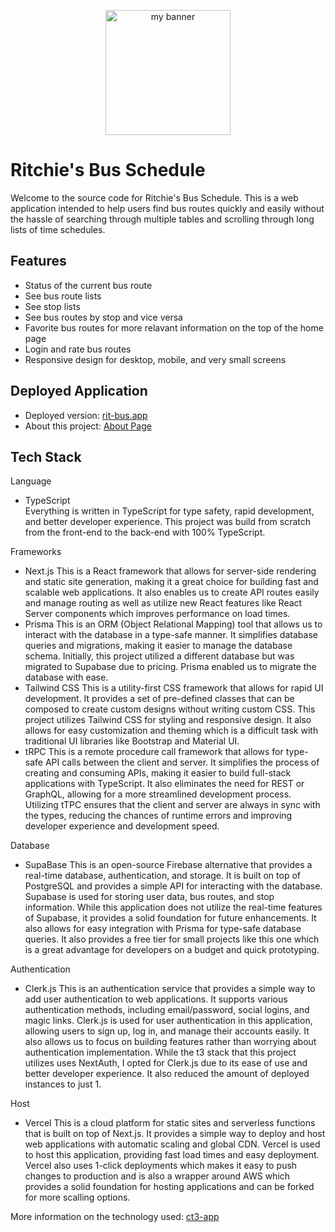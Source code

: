<p align="center">
<img width="200" height="200" src="https://github.com/user-attachments/assets/a084b748-ae0b-49a7-8faf-d4c9b2808f68" alt="my banner">
</p>


# Ritchie's Bus Schedule

Welcome to the source code for Ritchie's Bus Schedule. This is a web application intended to help users find bus routes quickly and easily without the hassle of searching through multiple tables and scrolling through long lists of time schedules.

## Features
- Status of the current bus route
- See bus route lists
- See stop lists
- See bus routes by stop and vice versa
- Favorite bus routes for more relavant information on the top of the home page
- Login and rate bus routes
- Responsive design for desktop, mobile, and very small screens

## Deployed Application
- Deployed version: [rit-bus.app](https://rit-bus.app/)
- About this project: [About Page](https://www.rit-bus.app/about)

## Tech Stack
Language
- TypeScript  
Everything is written in TypeScript for type safety, rapid development, and better developer experience. This project was build from scratch from the front-end to the back-end with 100% TypeScript.

Frameworks
- Next.js
This is a React framework that allows for server-side rendering and static site generation, making it a great choice for building fast and scalable web applications. It also enables us to create API routes easily and manage routing as well as utilize new React features like React Server components which improves performance on load times.
- Prisma
This is an ORM (Object Relational Mapping) tool that allows us to interact with the database in a type-safe manner. It simplifies database queries and migrations, making it easier to manage the database schema. Initially, this project utilized a different database but was migrated to Supabase due to pricing. Prisma enabled us to migrate the database with ease.
- Tailwind CSS
This is a utility-first CSS framework that allows for rapid UI development. It provides a set of pre-defined classes that can be composed to create custom designs without writing custom CSS. This project utilizes Tailwind CSS for styling and responsive design. It also allows for easy customization and theming which is a difficult task with traditional UI libraries like Bootstrap and Material UI.
- tRPC
This is a remote procedure call framework that allows for type-safe API calls between the client and server. It simplifies the process of creating and consuming APIs, making it easier to build full-stack applications with TypeScript. It also eliminates the need for REST or GraphQL, allowing for a more streamlined development process. Utilizing tTPC ensures that the client and server are always in sync with the types, reducing the chances of runtime errors and improving developer experience and development speed.

Database
- SupaBase
This is an open-source Firebase alternative that provides a real-time database, authentication, and storage. It is built on top of PostgreSQL and provides a simple API for interacting with the database. Supabase is used for storing user data, bus routes, and stop information. While this application does not utilize the real-time features of Supabase, it provides a solid foundation for future enhancements. It also allows for easy integration with Prisma for type-safe database queries. It also provides a free tier for small projects like this one which is a great advantage for developers on a budget and quick prototyping.

Authentication
- Clerk.js
This is an authentication service that provides a simple way to add user authentication to web applications. It supports various authentication methods, including email/password, social logins, and magic links. Clerk.js is used for user authentication in this application, allowing users to sign up, log in, and manage their accounts easily. It also allows us to focus on building features rather than worrying about authentication implementation. While the t3 stack that this project utilizes uses NextAuth, I opted for Clerk.js due to its ease of use and better developer experience. It also reduced the amount of deployed instances to just 1.

Host
- Vercel
This is a cloud platform for static sites and serverless functions that is built on top of Next.js. It provides a simple way to deploy and host web applications with automatic scaling and global CDN. Vercel is used to host this application, providing fast load times and easy deployment. Vercel also uses 1-click deployments which makes it easy to push changes to production and is also a wrapper around AWS which provides a solid foundation for hosting applications and can be forked for more scalling options.

More information on the technology used: [ct3-app](https://create.t3.gg/)
